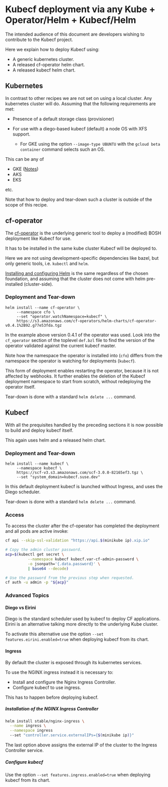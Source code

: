 # Kubecf deployment via any Kube + Operator/Helm + Kubecf/Helm

The intended audience of this document are developers wishing to
contribute to the Kubecf project.

Here we explain how to deploy Kubecf using:

  - A generic kubernetes cluster.
  - A released cf-operator helm chart.
  - A released kubecf helm chart.

## Kubernetes

In contrast to other recipes we are not set on using a local
cluster. Any kubernetes cluster will do. Assuming that the following
requirements are met:

  - Presence of a default storage class (provisioner)

  - For use with a diego-based kubecf (default) a node OS with XFS
    support.

      - For GKE using the option `--image-type UBUNTU` with the
        `gcloud beta container` command selects such an OS.

This can be any of

  - GKE ([Notes](../provider/gke.md))
  - AKS
  - EKS

etc.

Note that how to deploy and tear-down such a cluster is outside of the
scope of this recipe.

## cf-operator

The [cf-operator] is the underlying generic tool to deploy a (modified)
BOSH deployment like Kubecf for use.

[cf-operator]: https://github.com/cloudfoundry-incubator/cf-operator

It has to be installed in the same kube cluster Kubecf will be deployed to.

Here we are not using development-specific dependencies like bazel,
but only generic tools, i.e. `kubectl` and `helm`.

[Installing and configuring Helm](helm.md) is the same regardless of
the chosen foundation, and assuming that the cluster does not come
with helm pre-installed (cluster-side).

### Deployment and Tear-down

```shell
helm install --name cf-operator \
     --namespace cfo \
     --set "operator.watchNamespace=kubecf" \
     https://s3.amazonaws.com/cf-operators/helm-charts/cf-operator-v0.4.1%2B92.g77e53fda.tgz
```

In the example above version 0.4.1 of the operator was used.  Look
into the `cf_operator` section of the toplevel `def.bzl` file to find
the version of the operator validated against the current kubecf
master.

Note how the namespace the operator is installed into (`cfo`) differs
from the namespace the operator is watching for deployments (`kubecf`).

This form of deployment enables restarting the operator, because it is
not affected by webhooks. It further enables the deletion of the
Kubecf deployment namespace to start from scratch, without redeploying
the operator itself.

Tear-down is done with a standard `helm delete ...` command.

## Kubecf

With all the prequisites handled by the preceding sections it is now
possible to build and deploy kubecf itself.

This again uses helm and a released helm chart.

### Deployment and Tear-down

```
helm install --name kubecf \
     --namespace kubecf \
     https://scf-v3.s3.amazonaws.com/scf-3.0.0-82165ef3.tgz \
     --set "system_domain=kubecf.suse.dev"
```

In this default deployment kubecf is launched without Ingress, and
uses the Diego scheduler.

Tear-down is done with a standard `helm delete ...` command.

### Access

To access the cluster after the cf-operator has completed the
deployment and all pods are active invoke:

```sh
cf api --skip-ssl-validation "https://api.$(minikube ip).xip.io"

# Copy the admin cluster password.
acp=$(kubectl get secret \
	      --namespace kubecf kubecf.var-cf-admin-password \
	      -o jsonpath='{.data.password}' \
	      | base64 --decode)

# Use the password from the previous step when requested.
cf auth -u admin -p "${acp}"
```

### Advanced Topics

#### Diego vs Eirini

Diego is the standard scheduler used by kubecf to deploy CF
applications. Eirini is an alternative talking more directly to the
underlying Kube cluster.

To activate this alternative use the option
`--set features.eirini.enabled=true` when deploying kubecf from its chart.

#### Ingress

By default the cluster is exposed through its kubernetes services.

To use the NGINX ingress instead it is necessary to:

  - Install and configure the Nginx Ingress Controller.
  - Configure kubecf to use ingress.

This has to happen before deploying kubecf.

##### Installation of the NGINX Ingress Controller

```sh
helm install stable/nginx-ingress \
  --name ingress \
  --namespace ingress
  --set "controller.service.externalIPs={$(minikube ip)}"
```

The last option above assigns the external IP of the cluster to the
Ingress Controller service.

##### Configure kubecf

Use the option `--set features.ingress.enabled=true` when deploying
kubecf from its chart.
